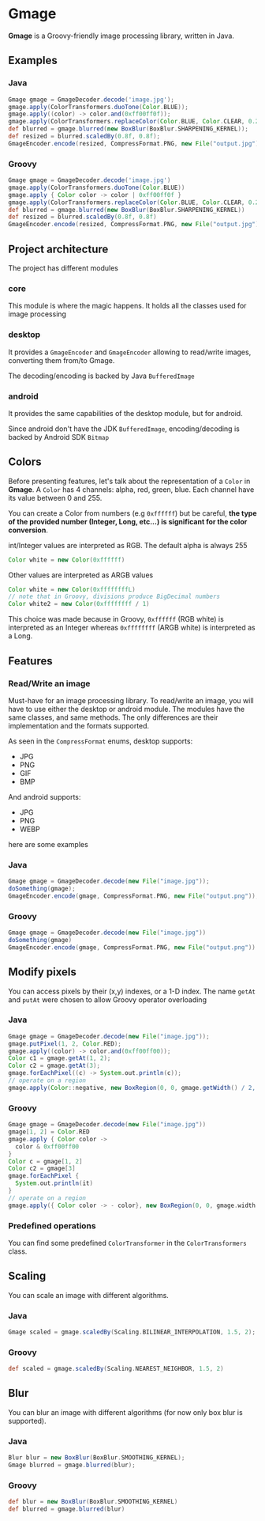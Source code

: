 # Gmage

**Gmage** is a Groovy-friendly image processing library, written in Java.

## Examples
### Java

```groovy
Gmage gmage = GmageDecoder.decode('image.jpg');
gmage.apply(ColorTransformers.duoTone(Color.BLUE));
gmage.apply((color) -> color.and(0xff00ff0f));
gmage.apply(ColorTransformers.replaceColor(Color.BLUE, Color.CLEAR, 0.25f));
def blurred = gmage.blurred(new BoxBlur(BoxBlur.SHARPENING_KERNEL));
def resized = blurred.scaledBy(0.8f, 0.8f);
GmageEncoder.encode(resized, CompressFormat.PNG, new File("output.jpg"));
```

### Groovy
```groovy
Gmage gmage = GmageDecoder.decode('image.jpg')
gmage.apply(ColorTransformers.duoTone(Color.BLUE))
gmage.apply { Color color -> color | 0xff00ff0f }
gmage.apply(ColorTransformers.replaceColor(Color.BLUE, Color.CLEAR, 0.25f))
def blurred = gmage.blurred(new BoxBlur(BoxBlur.SHARPENING_KERNEL))
def resized = blurred.scaledBy(0.8f, 0.8f)
GmageEncoder.encode(resized, CompressFormat.PNG, new File("output.jpg"))
```

## Project architecture
The project has different modules

### core
This module is where the magic happens. It holds all the classes used for image processing

### desktop
It provides a `GmageEncoder` and `GmageEncoder` allowing to read/write images, converting them from/to Gmage.

The decoding/encoding is backed by Java `BufferedImage`
### android
It provides the same capabilities of the desktop module, but for android.

Since android don't have the JDK `BufferedImage`, encoding/decoding is backed by Android SDK `Bitmap`

## Colors
Before presenting features, let's talk about the representation of a `Color` in **Gmage**.
A `Color` has 4 channels: alpha, red, green, blue. Each channel have its value between 0 and 255.

You can create a Color from numbers (e.g `0xffffff`) but be careful,
**the type of the provided number (Integer, Long, etc...) is significant for the color conversion**.

int/Integer values are interpreted as RGB. The default alpha is always 255
```groovy
Color white = new Color(0xffffff)
```

Other values are interpreted as ARGB values
```groovy
Color white = new Color(0xffffffffL)
// note that in Groovy, divisions produce BigDecimal numbers
Color white2 = new Color(0xffffffff / 1)
```

This choice was made because in Groovy, `0xffffff` (RGB white) is interpreted as an Integer whereas
`0xffffffff` (ARGB white) is interpreted as a Long.

## Features

### Read/Write an image
Must-have for an image processing library.
To read/write an image, you will have to use either the desktop or android module.
The modules have the same classes, and same methods. The only differences are their implementation
and the formats supported. 

As seen in the `CompressFormat` enums, desktop supports:
- JPG
- PNG
- GIF
- BMP


And android supports:
- JPG
- PNG
- WEBP


here are some examples

### Java
```groovy
Gmage gmage = GmageDecoder.decode(new File("image.jpg"));
doSomething(gmage);
GmageEncoder.encode(gmage, CompressFormat.PNG, new File("output.png"));
```
### Groovy
```groovy
Gmage gmage = GmageDecoder.decode(new File("image.jpg"))
doSomething(gmage)
GmageEncoder.encode(gmage, CompressFormat.PNG, new File("output.png"))
```

## Modify pixels
You can access pixels by their (x,y) indexes, or a 1-D index. The name `getAt` and `putAt` were
chosen to allow Groovy operator overloading

### Java
```groovy
Gmage gmage = GmageDecoder.decode(new File("image.jpg"));
gmage.putPixel(1, 2, Color.RED);
gmage.apply((color) -> color.and(0xff00ff00));
Color c1 = gmage.getAt(1, 2);
Color c2 = gmage.getAt(3);
gmage.forEachPixel((c) -> System.out.println(c));
// operate on a region
gmage.apply(Color::negative, new BoxRegion(0, 0, gmage.getWidth() / 2,  gmage.getHeight() / 2));
```

### Groovy
```groovy
Gmage gmage = GmageDecoder.decode(new File("image.jpg"))
gmage[1, 2] = Color.RED
gmage.apply { Color color ->
  color & 0xff00ff00
}
Color c = gmage[1, 2]
Color c2 = gmage[3]
gmage.forEachPixel {
  System.out.println(it)
}
// operate on a region
gmage.apply({ Color color -> - color}, new BoxRegion(0, 0, gmage.width / 2,  gmage.height / 2));
```

### Predefined operations
You can find some predefined `ColorTransformer` in the `ColorTransformers` class.

## Scaling
You can scale an image with different algorithms.

### Java
```groovy
Gmage scaled = gmage.scaledBy(Scaling.BILINEAR_INTERPOLATION, 1.5, 2);
```

### Groovy
```groovy
def scaled = gmage.scaledBy(Scaling.NEAREST_NEIGHBOR, 1.5, 2)
```

## Blur
You can blur an image with different algorithms (for now only box blur is supported).

### Java
```groovy
Blur blur = new BoxBlur(BoxBlur.SMOOTHING_KERNEL);
Gmage blurred = gmage.blurred(blur);
```

### Groovy
```groovy
def blur = new BoxBlur(BoxBlur.SMOOTHING_KERNEL)
def blurred = gmage.blurred(blur)
```